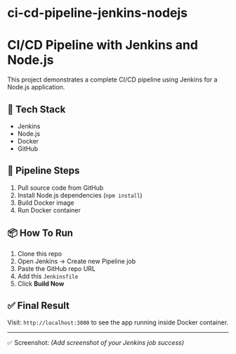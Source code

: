 # ci-cd-pipeline-jenkins-nodejs
# CI/CD Pipeline with Jenkins and Node.js

This project demonstrates a complete CI/CD pipeline using Jenkins for a Node.js application.

## 🔧 Tech Stack
- Jenkins
- Node.js
- Docker
- GitHub

## 🚀 Pipeline Steps
1. Pull source code from GitHub
2. Install Node.js dependencies (`npm install`)
3. Build Docker image
4. Run Docker container

## 📦 How To Run

1. Clone this repo
2. Open Jenkins → Create new Pipeline job
3. Paste the GitHub repo URL
4. Add this `Jenkinsfile`
5. Click **Build Now**

## ✅ Final Result

Visit: `http://localhost:3000` to see the app running inside Docker container.

---

✅ Screenshot: _(Add screenshot of your Jenkins job success)_

